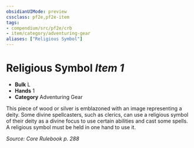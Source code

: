 ```yaml
---
obsidianUIMode: preview
cssclass: pf2e,pf2e-item
tags:
- compendium/src/pf2e/crb
- item/category/adventuring-gear
aliases: ["Religious Symbol"]
---
```

# Religious Symbol *Item 1*  

- **Bulk** L
- **Hands** 1
- **Category** Adventuring Gear

This piece of wood or silver is emblazoned with an image representing a deity. Some divine spellcasters, such as clerics, can use a religious symbol of their deity as a divine focus to use certain abilities and cast some spells. A religious symbol must be held in one hand to use it.

*Source: Core Rulebook p. 288*